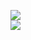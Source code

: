 [![](https://img.shields.io/badge/Made%20With-Github%20Spray-lightgrey.svg?style=for-the-badge&logo=github)](https://github.com/Annihil/github-spray#6872)  
[![](https://i.imgur.com/2DrTn0Z.gif)](https://github.com/Annihil/github-spray)